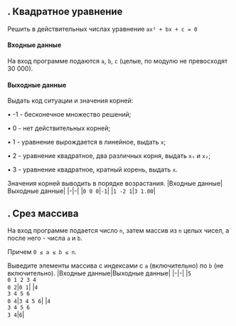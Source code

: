 ## . Квадратное уравнение
Решить в действительных числах уравнение `ax² + bx + c = 0`
#### Входные данные
На вход программе подаются `а`, `b`, `с` (целые, по модулю не превосходят 30 000).
#### Выходные данные
Выдать код ситуации и значения корней:

• -1 - бесконечное множество решений;

• 0 - нет действительных корней;

• 1 - уравнение вырождается в линейное, выдать `х`;

• 2 - уравнение квадратное, два различных корня, выдать `x₁` и `x₂`;

• 3 - уравнение квадратное, кратный корень, выдать `х`.

Значения корней выводить в порядке возрастания.
|Входные данные|Выходные данные|
|-|-|
|`0 0 0`|`-1`|
|`1 -2 1`|`3 1.00`|

## . Срез массива
На вход программе подается число `n`, затем массив из `n` целых чисел, а после него - числа  `a` и `b`.

Причем `0 ≤ a ≤ b ≤ n`.

Выведите элементы массива с индексами с `a` (включительно) по `b` (не включительно).
|Входные данные|Выходные данные|
|-|-|
|`5`<br>`0 1 2 3 4`<br>`0 2`|`0 1`|
|`4`<br>`3 4 5 6`<br>`0 4`|`3 4 5 6`|
|`4`<br>`3 4 5 6`<br>`3 4`|`6`|


